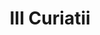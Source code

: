 ---
title: III Curiatii

mediaPath: /videos/c_01_gbp-1080p.mp4
mediaPosition:  []
mediaRotation:  []
mediaScale: 1
cameraFOV: 60

# Pair of camera points and targets: [final point], ... , [entrance point]
cameraPath: [
    [[],[]]
]

animationEntry: 2000
---